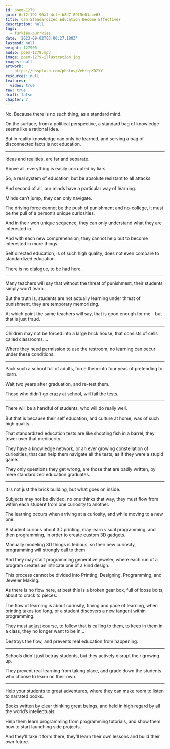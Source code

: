 ```yaml
---
id: poem-1279
guid: 6cf2f192-90a7-4cfe-b8d7-89f5e01abe63
title: Can Standardized Education Become Effective?
description: null
tags:
  - furkies-purrkies
date: '2023-09-02T03:00:27.180Z'
lastmod: null
weight: 127900
audio: poem-1279.mp3
image: poem-1279-illustration.jpg
images: null
artwork:
  - https://unsplash.com/photos/VeHfrpKD2YY
resources: null
features:
  video: true
raw: true
draft: false
chapter: 7
---
```


No. Because there is no such thing,
as a standard mind.

On the surface, from a political perspective,
a standard bag of knowledge seems like a rational idea.

But in reality knowledge can only be learned,
and serving a bag of disconnected facts is not education.

---

Ideas and realities,
are far and separate.

Above all,
everything is easily corrupted by liars.

So, a real system of education,
but be absolute resistant to all attacks.

And second of all,
our minds have a particular way of learning.

Minds can’t jump,
they can only navigate.

The driving force cannot be the push of punishment and no-college,
it must be the pull of a person’s unique curiosities.

And in their won unique sequence,
they can only understand what they are interested in.

And with each new comprehension,
they cannot help but to become interested in more things.

Self directed education, is of such high quality,
does not even compare to standardized education.

There is no dialogue,
to be had here.

---

Many teachers will say that without the threat of punishment,
their students simply won’t learn.

But the truth is, students are not actually learning under threat of punishment,
they are temporary memorizing.

At which point the same teachers will say,
that is good enough for me – but that is just fraud.

---

Children may not be forced into a large brick house,
that consists of cells called classrooms….

Where they need permission to use the restroom,
no learning can occur under these conditions.

---

Pack such a school full of adults,
force them into four yeas of pretending to learn.

Wait two years after graduation,
and re-test them.

Those who didn’t go crazy at school,
will fail the tests.

---

There will be a handful of students,
who will do really well.

But that is because their self education, and culture at home,
was of such high quality…

That standardized education tests are like shooting fish in a barrel,
they tower over that mediocrity.

They have a knowledge network, or an ever growing constellation of curiosities,
that can help them navigate all the tests, as if they were a stupid game.

They only questions  they get wrong,
are those that are badly written, by mere standardized education graduates.

---

It is not just the brick building,
but what goes on inside.

Subjects may not be divided, no one thinks that way,
they must flow from within each student from one curiosity to another.

The learning occurs when arriving at a curiosity,
and while moving to a new one.

A student curious about 3D printing, may learn visual programming,
and then programming, in order to create custom 3D gadgets.

Manually modeling 3D things is tedious,
so their new curiosity, programming will strongly call to them.

And they may start programming generative jeweler,
where each run of a program creates an intricate one of a kind design.

This process cannot be divided into Printing, Designing, Programming,
 and Jeweler Making.

As there is no flow here, at best this is a broken gear box, full of loose bolts,
about to crack to pieces.

The flow of learning is about curiosity, timing and pace of learning,
when printing takes too long, or a student discovers a new tangent within programming.

They must adjust course, to follow that is calling to them,
to keep in them in a class, they no longer want to be in…

Destroys the flow,
and prevents real education from happening.

---

Schools didn't just betray students,
but they actively disrupt their growing up.

They prevent real learning from taking place,
and grade down the students who choose to learn on their own.

---

Help your students to great adventures,
where they can make room to listen to narrated books.

Books written by clear thinking great beings,
and held in high regard by all the world’s intellectuals.

Help them learn programming from programming tutorials,
and show them how to start launching side projects.

And they’ll take it form there,
they’ll learn their own lessons and build their own future.

